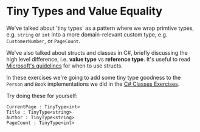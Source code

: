 # Tiny Types and Value Equality

We've talked about 'tiny types' as a pattern where we wrap primtive types, e.g.
`string` or `int` into a more domain-relevant custom type, e.g.
`CustomerNumber`, or `PageCount`.

We've also talked about structs and classes in C#, briefly discussing the high
level difference, i.e. **value type** vs **reference type**. It's useful to
read [Microsoft's guidelines](https://docs.microsoft.com/en-us/dotnet/standard/design-guidelines/choosing-between-class-and-struct)
for when to use structs.

In these exercises we're going to add some tiny type goodness to
the `Person` and `Book` implementations we did in the
[C# Classes Exercises](../csharp_classes).

Try doing these for yourself:

```
CurrentPage : TinyType<int>
Title : TinyType<string>
Author : TinyType<string>
PageCount : TinyType<int>
```
